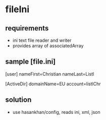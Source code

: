 #   fileIni

##  requirements
-   ini text file reader and writer
-   provides array of associatedArray

##  sample [file.ini]
[user]
nameFirst=Christian
nameLast=Listl

[ActiveDir]
domainName=EU
account=listlChr

## solution
- use hasankhan/config, reads ini, xml, json
